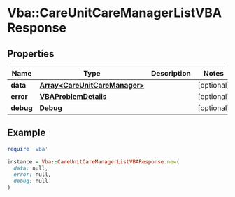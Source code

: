 # Vba::CareUnitCareManagerListVBAResponse

## Properties

| Name | Type | Description | Notes |
| ---- | ---- | ----------- | ----- |
| **data** | [**Array&lt;CareUnitCareManager&gt;**](CareUnitCareManager.md) |  | [optional] |
| **error** | [**VBAProblemDetails**](VBAProblemDetails.md) |  | [optional] |
| **debug** | [**Debug**](Debug.md) |  | [optional] |

## Example

```ruby
require 'vba'

instance = Vba::CareUnitCareManagerListVBAResponse.new(
  data: null,
  error: null,
  debug: null
)
```

